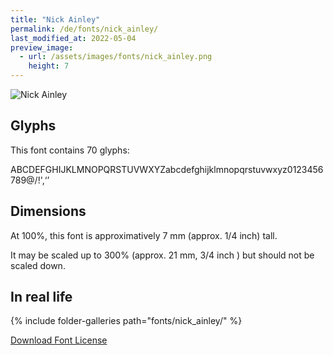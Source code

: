 ```yaml
---
title: "Nick Ainley"
permalink: /de/fonts/nick_ainley/
last_modified_at: 2022-05-04
preview_image:
  - url: /assets/images/fonts/nick_ainley.png
    height: 7
---
```

![Nick Ainley](/assets/images/fonts/nick_ainley.png)

## Glyphs

This font contains 70 glyphs:

ABCDEFGHIJKLMNOPQRSTUVWXYZabcdefghijklmnopqrstuvwxyz0123456789@/!',‘’

## Dimensions

At 100%, this font is approximatively 7 mm (approx. 1/4 inch) tall.

It may be scaled  up to  300% (approx. 21 mm, 3/4 inch ) but should not be scaled down.

## In real life
{% include folder-galleries path="fonts/nick_ainley/" %}

[Download Font License](https://github.com/inkstitch/inkstitch/tree/main/fonts/nick_ainley/LICENSE)
